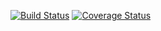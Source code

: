 
[![Build Status](https://travis-ci.org/dopuskh3/godot.png)](https://travis-ci.org/dopuskh3/godot)
[![Coverage Status](https://coveralls.io/repos/dopuskh3/godot/badge.png?branch=master)](https://coveralls.io/r/dopuskh3/godot?branch=master)

